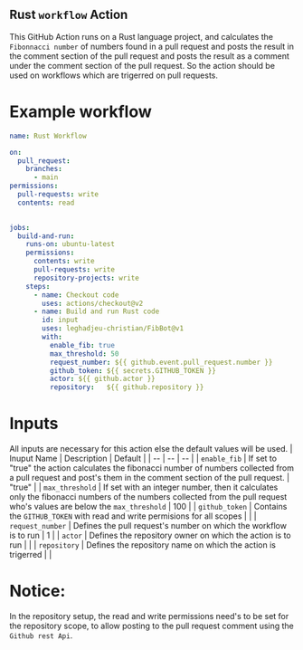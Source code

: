 ## Rust `workflow` Action
This GitHub Action runs  on a Rust language project, and calculates the  ```Fibonnacci number``` of numbers found in a pull request and posts the result in the comment section of the pull request and posts the result as a comment under the comment section of the pull request. So the action should be used on workflows which are trigerred on pull requests.

# Example workflow
```yml
name: Rust Workflow

on: 
  pull_request:
    branches:
      - main
permissions:
  pull-requests: write
  contents: read
          

jobs:
  build-and-run:
    runs-on: ubuntu-latest
    permissions:
      contents: write
      pull-requests: write
      repository-projects: write
    steps:
      - name: Checkout code
        uses: actions/checkout@v2
      - name: Build and run Rust code
        id: input
        uses: leghadjeu-christian/FibBot@v1
        with:
          enable_fib: true
          max_threshold: 50
          request_number: ${{ github.event.pull_request.number }}
          github_token: ${{ secrets.GITHUB_TOKEN }} 
          actor: ${{ github.actor }}
          repository:   ${{ github.repository }}
```



# Inputs
All inputs are necessary for this action else the default values will be used.
| Inuput Name | Description | Default |
| -- | -- | -- |
|  `enable_fib` | If set to "true" the action calculates the fibonacci number of numbers collected from a pull request and post's them in the comment section  of the pull request. | "true" |
| `max_threshold` | If set with an integer number,  then it calculates only the fibonacci numbers of the numbers collected from the pull request who's values are below the `max_threshold` | 100 |
| `github_token` | Contains the `GITHUB_TOKEN` with read and write permisions for all scopes | |
| `request_number` | Defines the pull request's number on which the workflow is to run | 1 |
| `actor` | Defines the repository owner on which the action is to run | |
| `repository` | Defines the repository name on which the action is trigerred | |

# Notice: 
In the repository setup, the read and write permissions need's to be set for the repository scope, to allow posting to the pull request comment using the ```Github rest Api```.



